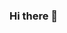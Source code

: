 ### Hi there 👋

<!--
**adhiarushikesh/adhiarushikesh** is a ✨ _special_ ✨ repository because its `README.md` (this file) appears on your GitHub profile.

Here are some ideas to get you started:

- 🔭 I’m currently working on Wintel Security | Chef-Recipies | Automation
- 🌱 I’m currently learning Terraform
- 👯 I’m looking to collaborate on MS Teams
- 🤔 I’m looking for help with 
- 💬 Ask me about Automation 
- 📫 How to reach me: adhiarushikesh@gmail.com
- 😄 Pronouns: Rishi
- ⚡ Fun fact: I don't know lot of things 
-->
